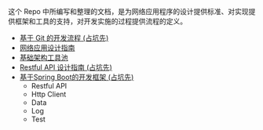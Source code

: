 这个 Repo 中所编写和整理的文档，是为网络应用程序的设计提供标准、对实现提供框架和工具的支持，对开发实施的过程提供流程的定义。

* [基于 Git 的开发流程 (占坑先)](git_workflow.md)
* [网络应用设计指南](app_design.md)
* [基础架构工具池](infr_tool.md)
* [Restful API 设计指南 (占坑先)](rest_api_design.md)
* [基于Spring Boot的开发框架 (占坑先)](framework.md)
    * Restful API
    * Http Client
    * Data
    * Log
    * Test 

